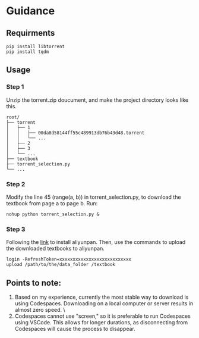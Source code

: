 # Guidance

## Requirments
```
pip install libtorrent
pip install tqdm
```
## Usage
### Step 1
Unzip the torrent.zip doucument, and make the project directory looks like this.
```
root/
├── torrent
│   ├── 1
│   │   ├── 00da8d58144ff55c489913db76b43d48.torrent
│   │   └── ...
│   ├── 2
│   ├── 3
│   └── ...
├── textbook
├── torrent_selection.py
└── ...
```

### Step 2
Modify the line 45 (range(a, b)) in torrent_selection.py, to download the textbook from page a to page b.
Run:
```
nohup python torrent_selection.py &
```

### Step 3
Following the [link](https://zhuanlan.zhihu.com/p/608119275) to install aliyunpan. Then, use the commands to upload the downloaded textbooks to aliyunpan.
```
login -RefreshToken=xxxxxxxxxxxxxxxxxxxxxxxxxxx
upload /path/to/the/data_folder /textbook
```

## Points to note:
1. Based on my experience, currently the most stable way to download is using Codespaces. Downloading on a local computer or server results in almost zero speed. \
2. Codespaces cannot use "screen," so it is preferable to run Codespaces using VSCode. This allows for longer durations, as disconnecting from Codespaces will cause the process to disappear.
